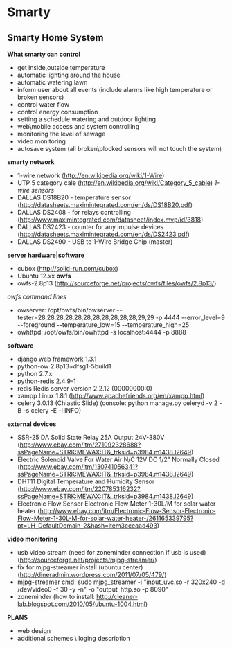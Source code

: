 Smarty
==============

Smarty Home System
--------------

**What smarty can control**
- get inside,outside temperature
- automatic lighting around the house
- automatic watering lawn
- inform user about all events (include alarms like high temperature or broken sensors)
- control water flow
- control energy consumption
- setting a schedule watering and outdoor lighting
- web\mobile access and system controlling
- monitoring the level of sewage
- video monitoring
- autosave system (all broken\blocked sensors will not touch the system)

**smarty network**
- 1-wire network (http://en.wikipedia.org/wiki/1-Wire)
- UTP 5 category cale (http://en.wikipedia.org/wiki/Category_5_cable)
*1-wire sensors*
- DALLAS DS18B20 - temperature sensor (http://datasheets.maximintegrated.com/en/ds/DS18B20.pdf)
- DALLAS DS2408 - for relays controlling (http://www.maximintegrated.com/datasheet/index.mvp/id/3818)
- DALLAS DS2423 - counter for any impulse devices (http://datasheets.maximintegrated.com/en/ds/DS2423.pdf)
- DALLAS DS2490 - USB to 1-Wire Bridge Chip (master)

**server hardware|software**
- cubox (http://solid-run.com/cubox)
- Ubuntu 12.xx
**owfs**
- owfs-2.8p13 (http://sourceforge.net/projects/owfs/files/owfs/2.8p13/)

*owfs command lines*
- owserver: /opt/owfs/bin/owserver --tester=28,28,28,28,28,28,28,28,28,28,28,29,29 -p 4444 --error_level=9 --foreground --temperature_low=15 --temperature_high=25
- owhttpd: /opt/owfs/bin/owhttpd -s localhost:4444 -p 8888

**software**
- django web framework 1.3.1
- python-ow 2.8p13+dfsg1-5build1
- python 2.7.x
- python-redis 2.4.9-1 
- redis Redis server version 2.2.12 (00000000:0)
- xampp Linux 1.8.1 (http://www.apachefriends.org/en/xampp.html)
- celery 3.0.13 (Chiastic Slide) (console: python manage.py celeryd -v 2 -B -s celery -E -l INFO)

**external devices**
- SSR-25 DA Solid State Relay 25A Output 24V-380V (http://www.ebay.com/itm/271092328688?ssPageName=STRK:MEWAX:IT&_trksid=p3984.m1438.l2649)
- Electric Solenoid Valve For Water Air N/C 12V DC 1/2" Normally Closed (http://www.ebay.com/itm/130741056341?ssPageName=STRK:MEWAX:IT&_trksid=p3984.m1438.l2649)
- DHT11 Digital Temperature and Humidity Sensor (http://www.ebay.com/itm/220785316232?ssPageName=STRK:MEWAX:IT&_trksid=p3984.m1438.l2649)
- Electronic Flow Sensor Electronic Flow Meter 1-30L/M for solar water heater (http://www.ebay.com/itm/Electronic-Flow-Sensor-Electronic-Flow-Meter-1-30L-M-for-solar-water-heater-/261165339795?pt=LH_DefaultDomain_2&hash=item3cceaad493)

**video monitoring**
- usb video stream (need for zoneminder connection if usb is used) (http://sourceforge.net/projects/mjpg-streamer/)
- fix for mjpg-streamer install (ubuntu center) (http://dineradmin.wordpress.com/2011/07/05/479/)
- mjpg-streamer cmd: sudo mjpg_streamer -i "input_uvc.so -r 320x240 -d /dev/video0 -f 30 -y -n" -o "output_http.so -p 8090"
- zoneminder (how to install: http://cleaner-lab.blogspot.com/2010/05/ubuntu-1004.html)

**PLANS**

- web design
- additional schemes \ loging description




